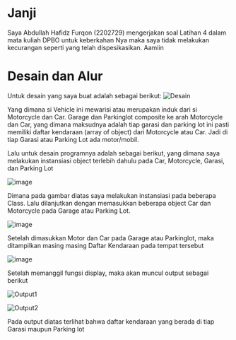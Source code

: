 # Janji
Saya Abdullah Hafidz Furqon (2202729) mengerjakan soal Latihan 4 dalam mata kuliah DPBO untuk keberkahan Nya maka saya tidak melakukan kecurangan seperti yang telah dispesikasikan. Aamiin

# Desain dan Alur
Untuk desain yang saya buat adalah sebagai berikut:
![Desain](https://github.com/hafidzf25/LP4DPBO2024C2/assets/117885795/65708b73-3fd6-4eac-b9de-e1784f5fc1b4)

Yang dimana si Vehicle ini mewarisi atau merupakan induk dari si Motorcycle dan Car. Garage dan Parkinglot composite ke arah Motorcycle dan Car, yang dimana maksudnya adalah tiap garasi dan parking lot ini pasti memiliki daftar kendaraan (array of object) dari Motorcycle atau Car. Jadi di tiap Garasi atau Parking Lot ada motor/mobil.

Lalu untuk desain programnya adalah sebagai berikut, yang dimana saya melakukan instansiasi object terlebih dahulu pada Car, Motorcycle, Garasi, dan Parking Lot

![image](https://github.com/hafidzf25/LP4DPBO2024C2/assets/117885795/1224b650-d95d-491d-a1c0-5afb61d8b681)

Dimana pada gambar diatas saya melakukan instansiasi pada beberapa Class. Lalu dilanjutkan dengan memasukkan beberapa object Car dan Motorcycle pada Garage atau Parking Lot.

![image](https://github.com/hafidzf25/LP4DPBO2024C2/assets/117885795/0fa86819-a949-4913-b26f-31ee1718be40)

Setelah dimasukkan Motor dan Car pada Garage atau Parkinglot, maka ditampilkan masing masing Daftar Kendaraan pada tempat tersebut

![image](https://github.com/hafidzf25/LP4DPBO2024C2/assets/117885795/0bd40d74-8a01-409d-a659-8fa8ff4f2c71)

Setelah memanggil fungsi display, maka akan muncul output sebagai berikut

![Output1](https://github.com/hafidzf25/LP4DPBO2024C2/assets/117885795/29867736-34d4-4106-8a1b-bc25cdd69015)

![Output2](https://github.com/hafidzf25/LP4DPBO2024C2/assets/117885795/b4290f58-9471-4567-bee7-2b3b36f5a44e)

Pada output diatas terlihat bahwa daftar kendaraan yang berada di tiap Garasi maupun Parking lot
